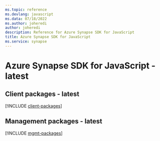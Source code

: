 ```yaml
---
ms.topic: reference
ms.devlang: javascript
ms.data: 07/18/2022
ms.author: joheredi
author: joheredi
description: Reference for Azure Synapse SDK for JavaScript
title: Azure Synapse SDK for JavaScript
ms.service: synapse
---
```

# Azure Synapse SDK for JavaScript - latest

## Client packages - latest
[!INCLUDE [client-packages](synapse-client-index.md)]
## Management packages - latest
[!INCLUDE [mgmt-packages](synapse-mgmt-index.md)]
